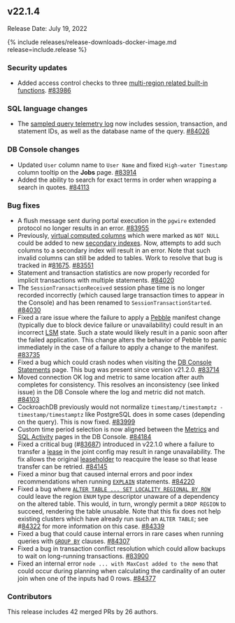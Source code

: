 ## v22.1.4

Release Date: July 19, 2022

{% include releases/release-downloads-docker-image.md release=include.release %}

<h3 id="v22-1-4-security-updates">Security updates</h3>

- Added access control checks to three [multi-region related built-in functions](../v22.1/functions-and-operators.html#multi-region-functions). [#83986][#83986]

<h3 id="v22-1-4-sql-language-changes">SQL language changes</h3>

- The [sampled query telemetry log](../v22.1/logging-overview.html#logging-destinations) now includes session, transaction, and statement IDs, as well as the database name of the query. [#84026][#84026]

<h3 id="v22-1-4-db-console-changes">DB Console changes</h3>

- Updated `User` column name to `User Name` and fixed `High-water Timestamp` column tooltip on the **Jobs** page. [#83914][#83914]
- Added the ability to search for exact terms in order when wrapping a search in quotes. [#84113][#84113]

<h3 id="v22-1-4-bug-fixes">Bug fixes</h3>

- A flush message sent during portal execution in the `pgwire` extended protocol no longer results in an error. [#83955][#83955]
- Previously, [virtual computed columns](../v22.1/computed-columns.html) which were marked as `NOT NULL` could be added to new [secondary indexes](../v22.1/indexes.html). Now, attempts to add such columns to a secondary index will result in an error. Note that such invalid columns can still be added to tables. Work to resolve that bug is tracked in #[81675](https://github.com/cockroachdb/cockroach/issues/81675). [#83551][#83551]
- Statement and transaction statistics are now properly recorded for implicit transactions with multiple statements. [#84020][#84020]
- The `SessionTransactionReceived` session phase time is no longer recorded incorrectly (which caused large transaction times to appear in the Console) and has been renamed to `SessionTransactionStarted`. [#84030][#84030]
- Fixed a rare issue where the failure to apply a [Pebble](../v22.1/architecture/storage-layer.html#pebble) manifest change (typically due to block device failure or unavailability) could result in an incorrect [LSM](../v22.1/architecture/storage-layer.html#log-structured-merge-trees) state. Such a state would likely result in a panic soon after the failed application. This change alters the behavior of Pebble to panic immediately in the case of a failure to apply a change to the manifest. [#83735][#83735]
- Fixed a bug which could crash nodes when visiting the [DB Console Statements](../v22.1/ui-statements-page.html) page. This bug was present since version v21.2.0. [#83714][#83714]
- Moved connection OK log and metric to same location after auth completes for consistency. This resolves an inconsistency (see linked issue) in the DB Console where the log and metric did not match. [#84103][#84103]
- CockroachDB previously would not normalize `timestamp/timestamptz - timestamp/timestamptz` like PostgreSQL does in some cases (depending on the query). This is now fixed. [#83999][#83999]
- Custom time period selection is now aligned between the [Metrics](../v22.1/ui-overview-dashboard.html) and [SQL Activity](../v22.1/ui-overview.html#sql-activity) pages in the DB Console. [#84184][#84184]
- Fixed a critical bug (#[83687](https://github.com/cockroachdb/cockroach/issues/83687)) introduced in v22.1.0 where a failure to transfer a [lease](../v22.1/architecture/replication-layer.html#leases) in the joint config may result in range unavailability. The fix allows the original [leaseholder](../v22.1/architecture/replication-layer.html#leases) to reacquire the lease so that lease transfer can be retried. [#84145][#84145]
- Fixed a minor bug that caused internal errors and poor index recommendations when running [`EXPLAIN`](../v22.1/explain.html) statements. [#84220][#84220]
- Fixed a bug where [`ALTER TABLE ... SET LOCALITY REGIONAL BY ROW`](../v22.1/set-locality.html#set-the-table-locality-to-regional-by-row) could leave the region `ENUM` type descriptor unaware of a dependency on the altered table. This would, in turn, wrongly permit a `DROP REGION` to succeed, rendering the table unusable. Note that this fix does not help existing clusters which have already run such an `ALTER TABLE`; see #[84322](https://github.com/cockroachdb/cockroach/issues/84322) for more information on this case. [#84339][#84339]
- Fixed a bug that could cause internal errors in rare cases when running queries with [`GROUP BY`](../v22.1/select-clause.html#create-aggregate-groups) clauses. [#84307][#84307]
- Fixed a bug in transaction conflict resolution which could allow backups to wait on long-running transactions. [#83900][#83900]
- Fixed an internal error `node ... with MaxCost added to the memo` that could occur during planning when calculating the cardinality of an outer join when one of the inputs had 0 rows. [#84377][#84377]

<h3 id="v22-1-4-contributors">Contributors</h3>

This release includes 42 merged PRs by 26 authors.

[#81721]: https://github.com/cockroachdb/cockroach/pull/81721
[#83551]: https://github.com/cockroachdb/cockroach/pull/83551
[#83714]: https://github.com/cockroachdb/cockroach/pull/83714
[#83735]: https://github.com/cockroachdb/cockroach/pull/83735
[#83878]: https://github.com/cockroachdb/cockroach/pull/83878
[#83900]: https://github.com/cockroachdb/cockroach/pull/83900
[#83914]: https://github.com/cockroachdb/cockroach/pull/83914
[#83955]: https://github.com/cockroachdb/cockroach/pull/83955
[#83972]: https://github.com/cockroachdb/cockroach/pull/83972
[#83986]: https://github.com/cockroachdb/cockroach/pull/83986
[#83999]: https://github.com/cockroachdb/cockroach/pull/83999
[#84020]: https://github.com/cockroachdb/cockroach/pull/84020
[#84026]: https://github.com/cockroachdb/cockroach/pull/84026
[#84030]: https://github.com/cockroachdb/cockroach/pull/84030
[#84077]: https://github.com/cockroachdb/cockroach/pull/84077
[#84095]: https://github.com/cockroachdb/cockroach/pull/84095
[#84103]: https://github.com/cockroachdb/cockroach/pull/84103
[#84111]: https://github.com/cockroachdb/cockroach/pull/84111
[#84113]: https://github.com/cockroachdb/cockroach/pull/84113
[#84145]: https://github.com/cockroachdb/cockroach/pull/84145
[#84184]: https://github.com/cockroachdb/cockroach/pull/84184
[#84220]: https://github.com/cockroachdb/cockroach/pull/84220
[#84307]: https://github.com/cockroachdb/cockroach/pull/84307
[#84339]: https://github.com/cockroachdb/cockroach/pull/84339
[#84377]: https://github.com/cockroachdb/cockroach/pull/84377
[2a2e5fcb3]: https://github.com/cockroachdb/cockroach/commit/2a2e5fcb3
[47ba66bed]: https://github.com/cockroachdb/cockroach/commit/47ba66bed
[d87250cef]: https://github.com/cockroachdb/cockroach/commit/d87250cef
